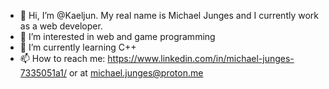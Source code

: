- 👋 Hi, I’m @Kaeljun. My real name is Michael Junges and I currently work as a web developer.
- 👀 I’m interested in web and game programming
- 🌱 I’m currently learning C++
- 📫 How to reach me: https://www.linkedin.com/in/michael-junges-7335051a1/ or at michael.junges@proton.me

<!---
Kaeljun/Kaeljun is a ✨ special ✨ repository because its `README.md` (this file) appears on your GitHub profile.
You can click the Preview link to take a look at your changes.
--->
